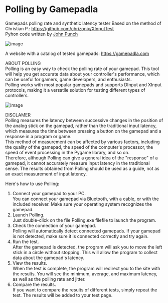 # Polling by Gamepadla
Gamepads polling rate and synthetic latency tester
Based on the method of Christian P.: https://github.com/chrizonix/XInputTest  
Pyhon code written by [John Punch](https://www.reddit.com/user/JohnnyPunch/)  

![image](https://github.com/user-attachments/assets/cad1afa7-2b24-4d27-a0ca-a0be02e82ccf)


A website with a catalog of tested gamepads: https://gamepadla.com

ABOUT POLLING  
Polling is an easy way to check the polling rate of your gamepad. This tool will help you get accurate data about your controller's performance, which can be useful for gamers, game developers, and enthusiasts.  
Polling works with most popular gamepads and supports DInput and XInput protocols, making it a versatile solution for testing different types of controllers.  

![image](https://github.com/cakama3a/Gamepadla/assets/15096106/1152f147-2db9-4301-962e-2ac97555a0fa)

DISCLAMER  
Polling measures the latency between successive changes in the position of the analog stick on the gamepad, rather than the traditional input latency, which measures the time between pressing a button on the gamepad and a response in a program or game.  
This method of measurement can be affected by various factors, including the quality of the gamepad, the speed of the computer's processor, the speed of event processing in the Pygame library, and so on.  
Therefore, although Polling can give a general idea of the "response" of a gamepad, it cannot accurately measure input latency in the traditional sense. The results obtained from Polling should be used as a guide, not as an exact measurement of input latency.  

Here's how to use Polling:  
1.  Connect your gamepad to your PC.  
    You can connect your gamepad via Bluetooth, with a cable, or with the included receiver. Make sure your operating system recognizes the gamepad.  
2.  Launch Polling.  
    Just double-click on the file Polling.exe filefile to launch the program.  
3.  Check the connection of your gamepad.  
    Polling will automatically detect connected gamepads. If your gamepad is not detected, make sure it is connected correctly and try again.  
4.  Run the test.  
    After the gamepad is detected, the program will ask you to move the left stick in a circle without stopping. This will allow the program to collect data about the gamepad's latency.  
5.  View the results.  
    When the test is complete, the program will redirect you to the site with the results. You will see the minimum, average, and maximum latency, as well as the polling rate and jitter.  
6.  Compare the results.  
    If you want to compare the results of different tests, simply repeat the test. The results will be added to your test page.  
